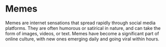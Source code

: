 # Memes

Memes are internet sensations that spread rapidly through social media platforms. They are often humorous or satirical in nature, and can take the form of images, videos, or text. Memes have become a significant part of online culture, with new ones emerging daily and going viral within hours.